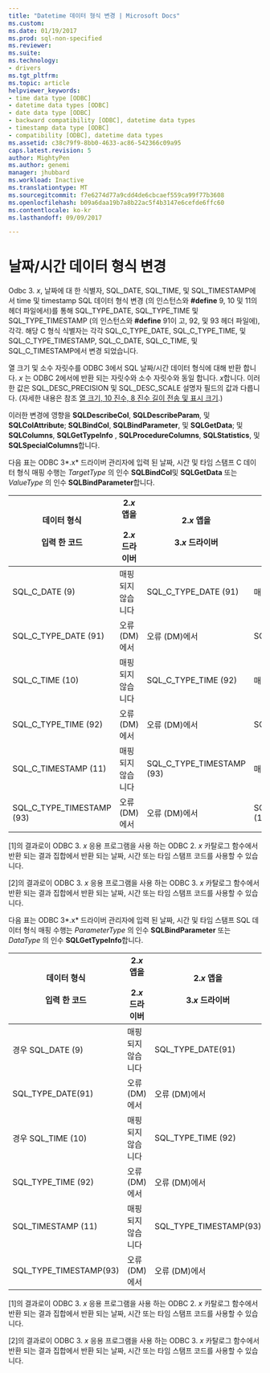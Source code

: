 ```yaml
---
title: "Datetime 데이터 형식 변경 | Microsoft Docs"
ms.custom: 
ms.date: 01/19/2017
ms.prod: sql-non-specified
ms.reviewer: 
ms.suite: 
ms.technology:
- drivers
ms.tgt_pltfrm: 
ms.topic: article
helpviewer_keywords:
- time data type [ODBC]
- datetime data types [ODBC]
- date data type [ODBC]
- backward compatibility [ODBC], datetime data types
- timestamp data type [ODBC]
- compatibility [ODBC], datetime data types
ms.assetid: c38c79f9-8bb0-4633-ac86-542366c09a95
caps.latest.revision: 5
author: MightyPen
ms.author: genemi
manager: jhubbard
ms.workload: Inactive
ms.translationtype: MT
ms.sourcegitcommit: f7e6274d77a9cdd4de6cbcaef559ca99f77b3608
ms.openlocfilehash: b09a6daa19b7a8b22ac5f4b3147e6cefde6ffc60
ms.contentlocale: ko-kr
ms.lasthandoff: 09/09/2017

---
```

# <a name="datetime-data-type-changes"></a>날짜/시간 데이터 형식 변경
Odbc 3. *x*, 날짜에 대 한 식별자, SQL_DATE, SQL_TIME, 및 SQL_TIMESTAMP에서 time 및 timestamp SQL 데이터 형식 변경 (의 인스턴스와 **#define** 9, 10 및 11의 헤더 파일에서)를 통해 SQL_TYPE_DATE, SQL_TYPE_TIME 및 SQL_TYPE_TIMESTAMP (의 인스턴스와 **#define** 91이 고, 92, 및 93 헤더 파일에), 각각. 해당 C 형식 식별자는 각각 SQL_C_TYPE_DATE, SQL_C_TYPE_TIME, 및 SQL_C_TYPE_TIMESTAMP, SQL_C_DATE, SQL_C_TIME, 및 SQL_C_TIMESTAMP에서 변경 되었습니다.  
  
 열 크기 및 소수 자릿수를 ODBC 3에서 SQL 날짜/시간 데이터 형식에 대해 반환 합니다. *x* 는 ODBC 2에서에 반환 되는 자릿수와 소수 자릿수와 동일 합니다. *x*합니다. 이러한 값은 SQL_DESC_PRECISION 및 SQL_DESC_SCALE 설명자 필드의 값과 다릅니다. (자세한 내용은 참조 [열 크기, 10 진수, 8 진수 길이 전송 및 표시 크기](../../../odbc/reference/appendixes/column-size-decimal-digits-transfer-octet-length-and-display-size.md).)  
  
 이러한 변경에 영향을 **SQLDescribeCol**, **SQLDescribeParam**, 및 **SQLColAttribute**; **SQLBindCol**, **SQLBindParameter**, 및 **SQLGetData**; 및 **SQLColumns**, **SQLGetTypeInfo** , **SQLProcedureColumns**, **SQLStatistics**, 및 **SQLSpecialColumns**합니다.  
  
 다음 표는 ODBC 3*.x* 드라이버 관리자에 입력 된 날짜, 시간 및 타임 스탬프 C 데이터 형식 매핑 수행는 *TargetType* 의 인수 **SQLBindCol**및 **SQLGetData** 또는 *ValueType* 의 인수 **SQLBindParameter**합니다.  
  
|데이터 형식<br /><br /> 입력 한 코드|2.*x* 앱을<br /><br /> 2.*x* 드라이버|2.*x* 앱을<br /><br /> 3.*x* 드라이버|3.*x* 앱을<br /><br /> 2.*x* 드라이버|3.*x* 앱을<br /><br /> 3.*x* 드라이버|  
|--------------------------------|-----------------------------------|-----------------------------------|-----------------------------------|-----------------------------------|  
|SQL_C_DATE (9)|매핑되지 않습니다|SQL_C_TYPE_DATE (91)|매핑이 없습니다 [1]|SQL_C_TYPE_DATE (91)|  
|SQL_C_TYPE_DATE (91)|오류 (DM)에서|오류 (DM)에서|SQL_C_DATE (9)|매핑이 없는 [2]|  
|SQL_C_TIME (10)|매핑되지 않습니다|SQL_C_TYPE_TIME (92)|매핑이 없습니다 [1]|SQL_C_TYPE_TIME (92)|  
|SQL_C_TYPE_TIME (92)|오류 (DM)에서|오류 (DM)에서|SQL_C_TIME (10)|매핑이 없는 [2]|  
|SQL_C_TIMESTAMP (11)|매핑되지 않습니다|SQL_C_TYPE_TIMESTAMP (93)|매핑이 없습니다 [1]|SQL_C_TYPE_TIMESTAMP (93)|  
|SQL_C_TYPE_TIMESTAMP (93)|오류 (DM)에서|오류 (DM)에서|SQL_C_TIMESTAMP (11)|매핑이 없는 [2]|  
  
 [1]의 결과로이 ODBC 3. *x* 응용 프로그램을 사용 하는 ODBC 2. *x* 카탈로그 함수에서 반환 되는 결과 집합에서 반환 되는 날짜, 시간 또는 타임 스탬프 코드를 사용할 수 있습니다.  
  
 [2]의 결과로이 ODBC 3. *x* 응용 프로그램을 사용 하는 ODBC 3. *x* 카탈로그 함수에서 반환 되는 결과 집합에서 반환 되는 날짜, 시간 또는 타임 스탬프 코드를 사용할 수 있습니다.  
  
 다음 표는 ODBC 3*.x* 드라이버 관리자에 입력 된 날짜, 시간 및 타임 스탬프 SQL 데이터 형식 매핑 수행는 *ParameterType* 의 인수 **SQLBindParameter**  또는 *DataType* 의 인수 **SQLGetTypeInfo**합니다.  
  
|데이터 형식<br /><br /> 입력 한 코드|2.*x* 앱을<br /><br /> 2.*x* 드라이버|2.*x* 앱을<br /><br /> 3.*x* 드라이버|3.*x* 앱을<br /><br /> 2.*x* 드라이버|3.*x* 앱을<br /><br /> 3.*x* 드라이버|  
|--------------------------------|-----------------------------------|-----------------------------------|-----------------------------------|-----------------------------------|  
|경우 SQL_DATE (9)|매핑되지 않습니다|SQL_TYPE_DATE(91)|매핑이 없습니다 [1]|SQL_TYPE_DATE(91)|  
|SQL_TYPE_DATE(91)|오류 (DM)에서|오류 (DM)에서|경우 SQL_DATE (9)|매핑이 없는 [2]|  
|경우 SQL_TIME (10)|매핑되지 않습니다|SQL_TYPE_TIME (92)|매핑이 없습니다 [1]|SQL_TYPE_TIME (92)|  
|SQL_TYPE_TIME (92)|오류 (DM)에서|오류 (DM)에서|경우 SQL_TIME (10)|매핑이 없는 [2]|  
|SQL_TIMESTAMP (11)|매핑되지 않습니다|SQL_TYPE_TIMESTAMP(93)|매핑이 없습니다 [1]|SQL_TYPE_TIMESTAMP(93)|  
|SQL_TYPE_TIMESTAMP(93)|오류 (DM)에서|오류 (DM)에서|SQL_TIMESTAMP (11)|매핑이 없는 [2]|  
  
 [1]의 결과로이 ODBC 3. *x* 응용 프로그램을 사용 하는 ODBC 2. *x* 카탈로그 함수에서 반환 되는 결과 집합에서 반환 되는 날짜, 시간 또는 타임 스탬프 코드를 사용할 수 있습니다.  
  
 [2]의 결과로이 ODBC 3. *x* 응용 프로그램을 사용 하는 ODBC 3. *x* 카탈로그 함수에서 반환 되는 결과 집합에서 반환 되는 날짜, 시간 또는 타임 스탬프 코드를 사용할 수 있습니다.

